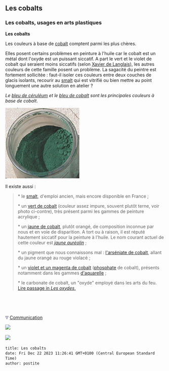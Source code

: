 ## Les cobalts
### Les cobalts, usages en arts plastiques
 **Les cobalts**

Les couleurs à base de [cobalt](annexe1.html#co) comptent parmi les plus chères.

Elles posent certains problèmes en peinture à l'huile car le cobalt est un métal dont l'oxyde est un puissant siccatif. A part le vert et le violet de cobalt qui seraient moins siccatifs (selon [Xavier de Langlais](livres.html#langlais)), les autres couleurs de cette famille posent un problème. La sagacité du peintre est fortement sollicitée : faut-il isoler ces couleurs entre deux couches de glacis isolants, recourir au [smalt](bleusfroids.html#lesmalt) qui est vitrifié ou bien mettre au point longuement une autre solution en atelier ?

_Le [bleu de céruléum](bleuschauds.html#leceruleum) et le [bleu de cobalt](bleusfroids.html#lebleudecobalt) sont les principales couleurs à base de cobalt._

![](images/vertcobaltfcvw.jpg)

Il existe aussi :

> \* le [smalt](bleusfroids.html#lesmalt), d'emploi ancien, mais encore disponible en France ;
> 
> \* un [vert de cobalt](vertscomplexes.html#vertdecobalt) (couleur assez impure, souvent plutôt terne, voir photo ci-contre), très présent parmi les gammes de peinture acrylique ;
> 
> \* un [jaune de cobalt](jaunes.html#lejaunedecobalt), plutôt orangé, de composition inconnue par nous et en voie de disparition. A tort ou à raison, il est réputé hautement siccatif pour la peinture à l'huile. Le nom courant actuel de cette couleur est _[jaune auréolin](jaunes.html#laureoline)_ ;
> 
> \* un pigment que nous connaissons mal : [l'arséniate de cobalt](rouges.html#larseniatedecobalt), allant du jaune orangé au rouge violacé ;
> 
> \* un [violet et un magenta de cobalt](violetsetmauves.html#levioletdecobalt) ([phosphate](phosphate.html) de cobalt), présents notamment dans les gammes [d'aquarelle](gommearabaquar.html) ;
> 
> \* le carbonate de cobalt, un "oxyde" employé dans les arts du feu. [Lire passage in _Les oxydes_.](oxydes.html#cobalt)



 

 ![](images/transparent122x1.gif)

![](images/flechebas.gif) [Communication](http://www.artrealite.com/annonceurs.htm) 

[![](https://cbonvin.fr/sites/regie.artrealite.com/visuels/campagne1.png)](index-2.html#20131014)

![](https://cbonvin.fr/sites/regie.artrealite.com/visuels/campagne2.png)
```
title: Les cobalts
date: Fri Dec 22 2023 11:26:41 GMT+0100 (Central European Standard Time)
author: postite
```
